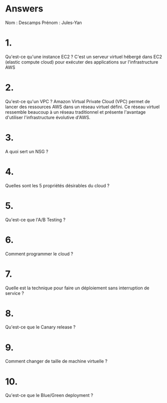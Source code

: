 # Answers

Nom : Descamps
Prénom : Jules-Yan

# 1.
Qu'est-ce qu'une instance EC2 ?
C'est un serveur virtuel hébergé dans EC2 (elastic compute cloud) pour exécuter des applications sur l'infrastructure AWS

# 2.
Qu'est-ce qu'un VPC ?
Amazon Virtual Private Cloud (VPC) permet de lancer des ressources AWS dans un réseau virtuel défini. Ce réseau virtuel ressemble beaucoup à un réseau traditionnel et présente l'avantage d'utiliser l'infrastructure évolutive d'AWS. 

# 3.
A quoi sert un NSG ?

# 4.
Quelles sont les 5 propriétés désirables du cloud ?

# 5.
Qu'est-ce que l'A/B Testing ?

# 6.
Comment programmer le cloud ?

# 7.
Quelle est la technique pour faire un déploiement sans interruption de service ?

# 8.
Qu'est-ce que le Canary release ?

# 9.
Comment changer de taille de machine virtuelle ?

# 10.
Qu'est-ce que le Blue/Green deployment ?
